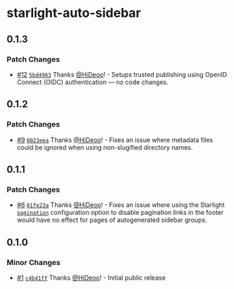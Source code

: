 # starlight-auto-sidebar

## 0.1.3

### Patch Changes

- [#12](https://github.com/HiDeoo/starlight-auto-sidebar/pull/12) [`5bd4963`](https://github.com/HiDeoo/starlight-auto-sidebar/commit/5bd49639325a2a921cd7d7e7063abd2be4122ff5) Thanks [@HiDeoo](https://github.com/HiDeoo)! - Setups trusted publishing using OpenID Connect (OIDC) authentication — no code changes.

## 0.1.2

### Patch Changes

- [#9](https://github.com/HiDeoo/starlight-auto-sidebar/pull/9) [`0023eea`](https://github.com/HiDeoo/starlight-auto-sidebar/commit/0023eea5e51f806d1a18122fc90ca36435981a81) Thanks [@HiDeoo](https://github.com/HiDeoo)! - Fixes an issue where metadata files could be ignored when using non-slugified directory names.

## 0.1.1

### Patch Changes

- [#6](https://github.com/HiDeoo/starlight-auto-sidebar/pull/6) [`01fe23a`](https://github.com/HiDeoo/starlight-auto-sidebar/commit/01fe23a6b87203946fad3600a4ea1f0b97151bca) Thanks [@HiDeoo](https://github.com/HiDeoo)! - Fixes an issue where using the Starlight [`pagination`](https://starlight.astro.build/reference/configuration/#pagination) configuration option to disable pagination links in the footer would have no effect for pages of autogenerated sidebar groups.

## 0.1.0

### Minor Changes

- [#1](https://github.com/HiDeoo/starlight-auto-sidebar/pull/1) [`c4b41ff`](https://github.com/HiDeoo/starlight-auto-sidebar/commit/c4b41ff7c495da3bfbd9cb5ca2b1bbb630a5d2ed) Thanks [@HiDeoo](https://github.com/HiDeoo)! - Initial public release

